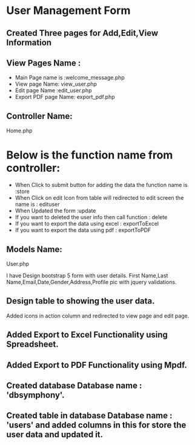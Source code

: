 # User Management Form  

## Created Three pages for Add,Edit,View Information
## View Pages Name :
- Main Page name is :welcome_message.php
- View page Name: view_user.php
- Edit page Name :edit_user.php
- Export PDF page Name: export_pdf.php

## Controller Name:
Home.php
# Below is the function name from controller:
- When Click to submit button for adding the data the function name is  :store
- When Click on edit Icon from table will redirected to edit screen the name is : edituser
- When Updated the form :update
- If you want to deleted the user info then call function : delete
- If you want to export the data using excel : exportToExcel
- If you want to export the data using pdf : exportToPDF

## Models Name:
User.php

I have Design bootstrap 5 form with user details. 
First Name,Last Name,Email,Date,Gender,Address,Profile pic with jquery validations.

## Design table to showing the user data.
Added icons in action column and redirected to view page and edit page.

## Added Export to Excel Functionality using Spreadsheet.
## Added Export to PDF Functionality using Mpdf.
## Created database  Database name : 'dbsymphony'.
## Created table in database  Database name : 'users' and added columns in this for store the user data and updated it.
